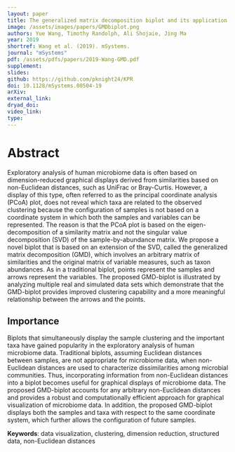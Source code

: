 ```yaml
---
layout: paper
title: The generalized matrix decomposition biplot and its application to microbiome data
image: /assets/images/papers/GMDbiplot.png
authors: Yue Wang, Timothy Randolph, Ali Shojaie, Jing Ma 
year: 2019
shortref: Wang et al. (2019). mSystems. 
journal: "mSystems"
pdf: /assets/pdfs/papers/2019-Wang-GMD.pdf 
supplement: 
slides:
github: https://github.com/pknight24/KPR
doi: 10.1128/mSystems.00504-19
arXiv:
external_link:
dryad_doi:
video_link:
type:
---
```


# Abstract

Exploratory analysis of human microbiome data is often based on dimension-reduced graphical displays derived from similarities based on non-Euclidean distances, such as UniFrac or Bray-Curtis. However, a display of this type, often referred to as the principal coordinate analysis (PCoA) plot, does not reveal which taxa are related to the observed clustering because the configuration of samples is not based on a coordinate system in which both the samples and variables can be represented. The reason is that the PCoA plot is based on the eigen-decomposition of a similarity matrix and not the singular value decomposition (SVD) of the sample-by-abundance matrix. We propose a novel biplot that is based on an extension of the SVD, called the generalized matrix decomposition (GMD), which involves an arbitrary matrix of similarities and the original matrix of variable measures, such as taxon abundances. As in a traditional biplot, points represent the samples and arrows represent the variables. The proposed GMD-biplot is illustrated by analyzing multiple real and simulated data sets which demonstrate that the GMD-biplot provides improved clustering capability and a more meaningful relationship between the arrows and the points.

## Importance 

Biplots that simultaneously display the sample clustering and the important taxa have gained popularity in the exploratory analysis of human microbiome data. Traditional biplots, assuming Euclidean distances between samples, are not appropriate for microbiome data, when non-Euclidean distances are used to characterize dissimilarities among microbial communities. Thus, incorporating information from non-Euclidean distances into a biplot becomes useful for graphical displays of microbiome data. The proposed GMD-biplot accounts for any arbitrary non-Euclidean distances and provides a robust and computationally efficient approach for graphical visualization of microbiome data. In addition, the proposed GMD-biplot displays both the samples and taxa with respect to the same coordinate system, which further allows the configuration of future samples.

**Keywords**: data visualization, clustering, dimension reduction, structured data, non-Euclidean distances


